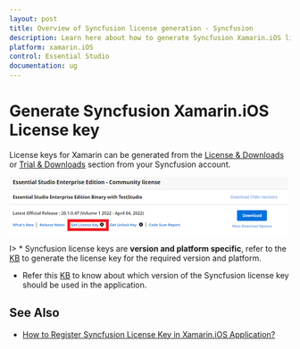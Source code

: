 ```yaml
---
layout: post
title: Overview of Syncfusion license generation - Syncfusion
description: Learn here about how to generate Syncfusion Xamarin.iOS license key for syncfusion Xamarin.iOS application for license validation.
platform: xamarin.iOS
control: Essential Studio
documentation: ug
---
```



# Generate Syncfusion Xamarin.iOS License key

License keys for Xamarin can be generated from the [License & Downloads](https://syncfusion.com/account/downloads) or [Trial & Downloads](https://www.syncfusion.com/account/manage-trials/downloads) section from your Syncfusion account. 

![Get License Key](licensing-images/generate-license.png)

I> * Syncfusion license keys are **version and platform specific**, refer to the [KB](https://www.syncfusion.com/kb/8976/how-to-generate-license-key-for-licensed-products) to generate the license key for the required version and platform.
* Refer this [KB](https://www.syncfusion.com/kb/8951/which-version-syncfusion-license-key-should-i-use-in-my-application) to know about which version of the Syncfusion license key should be used in the application.



## See Also

* [How to Register Syncfusion License Key in Xamarin.iOS Application?](https://help.syncfusion.com/xamarin-ios/licensing/registering-license-keys)

